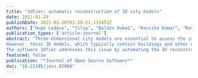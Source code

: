 ```yaml
---
title: "3dfier: automatic reconstruction of 3D city models"
date: 2021-01-28
publishDate: 2021-01-28T01:38:21.133452Z
authors: ["Hugo Ledoux", "filip", "Balázs Dukai", "Kavisha Kumar", "Ravi Peters", "Jantien Stoter", "Tom Commandeur"]
publication_types: ['article-journal']
abstract: "Three-dimensional city models are essential to assess the impact that environmental factors will have on citizens, because they are the input to several simulation and prediction software. Examples of such environmental factors are noise (Stoter et al., 2008), wind (Garcı́a-Sánchez et al., 2014), air pollution (Ujang et al., 2013), and temperature (Hsieh et al., 2011; Lee et al., 2013).
However, those 3D models, which typically contain buildings and other man-made objects such as roads, overpasses, bridges, and trees, are in practice complex to obtain, and it is very time-consuming and tedious to reconstruct them manually.
The software 3dfier addresses this issue by automating the 3D reconstruction process. It takes 2D geographical datasets (e.g., topographic datasets) that consist of polygons and “3dfies” them (as in “making them three-dimensional”). The elevation is obtained from an aerial point cloud dataset, and the semantics of the polygons is used to perform the lifting to the third dimension, so that it is realistic. The resulting 3D dataset is semantically decomposed/labelled based on the input polygons, and together they form one(many) surface(s) that aim(s) to be error-free: no self-intersections, no gaps, etc. Several output formats are supported (including the international standards), and the 3D city models are optimised for use in different software."
featured: false
publication: "*Journal of Open Source Software*"
doi: "10.21105/joss.02866"
---
```


